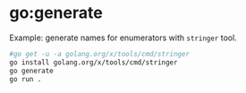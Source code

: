 # go:generate

Example: generate names for enumerators with `stringer` tool.

```bash
#go get -u -a golang.org/x/tools/cmd/stringer 
go install golang.org/x/tools/cmd/stringer 
go generate
go run .
```